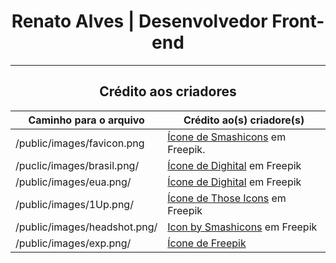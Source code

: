<div align="center">
  <h1>Renato Alves | Desenvolvedor Front-end</h1>
  <hr/>

  <h2>Crédito aos criadores</h2>

  Caminho para o arquivo | Crédito ao(s) criadore(s)
  --- | ---
  /public/images/favicon.png | <a target="_blank" rel="noopener noreferrer" href="https://br.freepik.com/icone/fantasma_705890#fromView=search&term=pacman&page=1&position=40&track=ais">Ícone de Smashicons</a> em Freepik.
  /puclic/images/brasil.png/ | <a target="_blank" rel="noopener noreferrer" href="https://br.freepik.com/icone/bandeira-brasil_3909370#fromView=resource_detail&position=19">Ícone de Dighital</a> em Freepik
  /public/images/eua.png/ | <a target="_blank" rel="noopener noreferrer" href="https://br.freepik.com/icone/estados-unidos-america_3909383#fromView=resource_detail&position=18">Ícone de Dighital</a> em Freepik
  /public/images/1Up.png/ | <a target="_blank" rel="noopener noreferrer" href="https://br.freepik.com/icone/cogumelo_528111#fromView=search&term=super+mario&page=1&position=19&track=ais?log-in=google">Ícone de Those Icons</a> em Freepik
  /public/images/headshot.png/ | <a target="_blank" rel="noopener noreferrer" href="https://www.freepik.com/icon/headshot_1403642">Icon by Smashicons</a> em Freepik
  /public/images/exp.png/ | <a target="_blank" rel="noopener noreferrer" href="https://br.freepik.com/icone/nivel_5542205">Ícone de Freepik</a>
</div>
